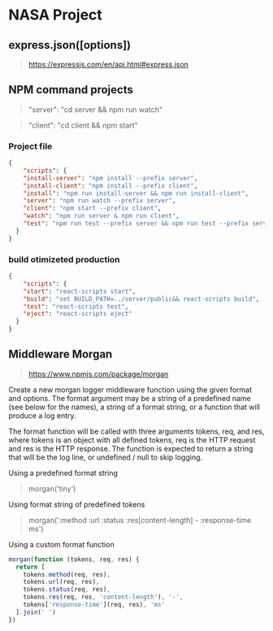 # NASA Project

## express.json([options])

> https://expressjs.com/en/api.html#express.json

## NPM command projects

> "server": "cd server && npm run watch"

> "client": "cd client && npm start"

### Project file

```json
{
    "scripts": {
    "install-server": "npm install --prefix server",
    "install-client": "npm install --prefix client",
    "install": "npm run install-server && npm run install-client",
    "server": "npm run watch --prefix server",
    "client": "npm start --prefix client",
    "watch": "npm run server & npm run client",
    "test": "npm run test --prefix server && npm run test --prefix server"
  }
}
```

### build otimizeted production

```json
{
    "scripts": {
    "start": "react-scripts start",
    "build": "set BUILD_PATH=../server/public&& react-scripts build",
    "test": "react-scripts test",
    "eject": "react-scripts eject"
  }
}
```

## Middleware Morgan

> https://www.npmjs.com/package/morgan

Create a new morgan logger middleware function using the given format and options. The format argument may be a string of a predefined name (see below for the names), a string of a format string, or a function that will produce a log entry.

The format function will be called with three arguments tokens, req, and res, where tokens is an object with all defined tokens, req is the HTTP request and res is the HTTP response. The function is expected to return a string that will be the log line, or undefined / null to skip logging.

Using a predefined format string

> morgan('tiny')

Using format string of predefined tokens

> morgan(':method :url :status :res[content-length] - :response-time ms')

Using a custom format function

```js
morgan(function (tokens, req, res) {
  return [
    tokens.method(req, res),
    tokens.url(req, res),
    tokens.status(req, res),
    tokens.res(req, res, 'content-length'), '-',
    tokens['response-time'](req, res), 'ms'
  ].join(' ')
})
```